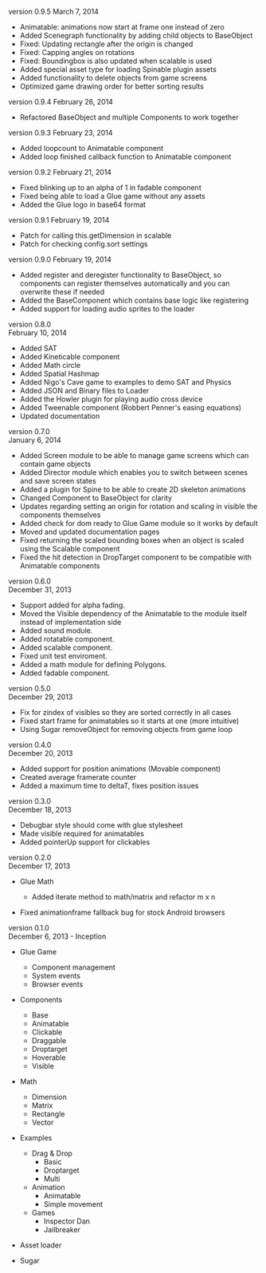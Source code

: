 version 0.9.5
March 7, 2014

- Animatable: animations now start at frame one instead of zero
- Added Scenegraph functionality by adding child objects to BaseObject
- Fixed: Updating rectangle after the origin is changed
- Fixed: Capping angles on rotations
- Fixed: Boundingbox is also updated when scalable is used
- Added special asset type for loading Spinable plugin assets
- Added functionality to delete objects from game screens
- Optimized game drawing order for better sorting results

version 0.9.4
February 26, 2014

- Refactored BaseObject and multiple Components to work together

version 0.9.3
February 23, 2014

- Added loopcount to Animatable component
- Added loop finished callback function to Animatable component

version 0.9.2
February 21, 2014

- Fixed blinking up to an alpha of 1 in fadable component
- Fixed being able to load a Glue game without any assets
- Added the Glue logo in base64 format

version 0.9.1
February 19, 2014

- Patch for calling this.getDimension in scalable
- Patch for checking config.sort settings

version 0.9.0 
February 19, 2014

- Added register and deregister functionality to BaseObject, so components can register themselves automatically and you can overwrite these if needed
- Added the BaseComponent which contains base logic like registering
- Added support for loading audio sprites to the loader

version 0.8.0  
February 10, 2014

- Added SAT
- Added Kineticable component
- Added Math circle
- Added Spatial Hashmap
- Added Nigo's Cave game to examples to demo SAT and Physics
- Added JSON and Binary files to Loader
- Added the Howler plugin for playing audio cross device
- Added Tweenable component (Robbert Penner's easing equations)
- Updated documentation

version 0.7.0  
January 6, 2014

- Added Screen module to be able to manage game screens which can contain game objects
- Added Director module which enables you to switch between scenes and save screen states
- Added a plugin for Spine to be able to create 2D skeleton animations
- Changed Component to BaseObject for clarity
- Updates regarding setting an origin for rotation and scaling in visible the components themselves
- Added check for dom ready to Glue Game module so it works by default
- Moved and updated documentation pages
- Fixed returning the scaled bounding boxes when an object is scaled using the Scalable component
- Fixed the hit detection in DropTarget component to be compatible with Animatable components

version 0.6.0  
December 31, 2013

- Support added for alpha fading.
- Moved the Visible dependency of the Animatable to the module itself instead of implementation side
- Added sound module.
- Added rotatable component.
- Added scalable component.
- Fixed unit test enviroment.
- Added a math module for defining Polygons.
- Added fadable component.

version 0.5.0  
December 29, 2013

- Fix for zindex of visibles so they are sorted correctly in all cases
- Fixed start frame for animatables so it starts at one (more intuitive)
- Using Sugar removeObject for removing objects from game loop

version 0.4.0  
December 20, 2013

- Added support for position animations (Movable component)
- Created average framerate counter
- Added a maximum time to deltaT, fixes position issues

version 0.3.0  
December 18, 2013

- Debugbar style should come with glue stylesheet
- Made visible required for animatables
- Added pointerUp support for clickables

version 0.2.0  
December 17, 2013

- Glue Math
  - Added iterate method to math/matrix and refactor m x n

- Fixed animationframe fallback bug for stock Android browsers

version 0.1.0    
December 6, 2013 - Inception

- Glue Game
  - Component management
  - System events
  - Browser events

- Components
  - Base
  - Animatable
  - Clickable
  - Draggable
  - Droptarget
  - Hoverable
  - Visible

- Math
  - Dimension
  - Matrix
  - Rectangle
  - Vector

- Examples
  - Drag & Drop
    - Basic
    - Droptarget
    - Multi
  - Animation
    - Animatable
    - Simple movement
  - Games
    - Inspector Dan
    - Jailbreaker

- Asset loader
- Sugar